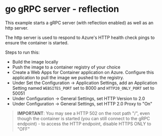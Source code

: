 # go gRPC server - reflection

This example starts a gRPC server (with reflection enabled) as well as an http server.

The http server is used to respond to Azure's HTTP health check pings to ensure the container is started.

Steps to run this:
- Build the image locally
- Push the image to a container registry of your choice
- Create a Web Apps for Container application on Azure. Configure this application to pull the image we pushed to the registry.
- Under Set the Configuration -> Application Settings, add an Application Setting named `WEBSITES_PORT` set to 8000 and `HTTP20_ONLY_PORT` set to 50051
- Under Configuration -> General Settings, set HTTP Version to 2.0
- Under Configuration -> General Settings, set HTTP 2.0 Proxy to "On"

> **IMPORTANT**: You may see a HTTP 502 on the root path "/", even though the container is started (you can still connect to the gRPC endpoint) - to access the HTTP endpoint, disable HTTPS ONLY to "OFF"